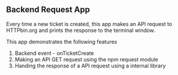 ## Backend Request App

Every time a new ticket is created, this app makes an API request to HTTPbin.org and prints the response to the terminal window.

This app demonstrates the following features

1. Backend event - onTicketCreate
2. Making an API GET request using the npm request module
3. Handing the response of a API request using a internal library
